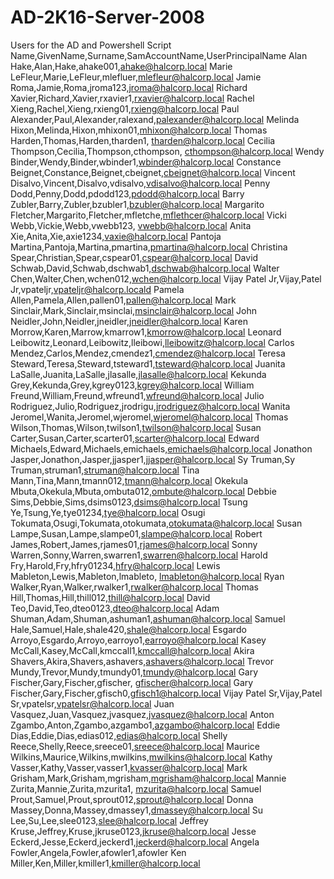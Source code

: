 # AD-2K16-Server-2008
Users for the AD and Powershell Script
Name,GivenName,Surname,SamAccountName,UserPrincipalName
Alan Hake,Alan,Hake,ahake001,ahake@halcorp.local
Marie LeFleur,Marie,LeFleur,mlefluer,mlefleur@halcorp.local
Jamie Roma,Jamie,Roma,jroma123,jroma@halcorp.local
Richard Xavier,Richard,Xavier,rxavier1,rxavier@halcorp.local
Rachel Xieng,Rachel,Xieng,rxieng01,rxieng@halcorp.local
Paul Alexander,Paul,Alexander,ralexand,palexander@halcorp.local
Melinda Hixon,Melinda,Hixon,mhixon01,mhixon@halcorp.local 
Thomas Harden,Thomas,Harden,tharden1, tharden@halcorp.local
Cecilia Thompson,Cecilia,Thompson,cthompson, cthompson@halcorp.local
Wendy Binder,Wendy,Binder,wbinder1,wbinder@halcorp.local
Constance Beignet,Constance,Beignet,cbeignet,cbeignet@halcorp.local
Vincent Disalvo,Vincent,Disalvo,vdisalvo,vdisalvo@halcorp.local
Penny Dodd,Penny,Dodd,pdodd123,pdodd@halcorp.local
Barry Zubler,Barry,Zubler,bzubler1,bzubler@halcorp.local
Margarito Fletcher,Margarito,Fletcher,mfletche,mflethcer@halcorp.local
Vicki Webb,Vickie,Webb,vwebb123, vwebb@halcorp.local
Anita Xie,Anita,Xie,axie1234,vaxie@halcorp.local
Pantoja Martina,Pantoja,Martina,pmartina,pmartina@halcorp.local
Christina Spear,Christian,Spear,cspear01,cspear@halcorp.local
David Schwab,David,Schwab,dschwab1,dschwab@halcorp.local
Walter Chen,Walter,Chen,wchen012,wchen@halcorp.local
Vijay Patel Jr,Vijay,Patel Jr,vpateljr,vpateljr@halcorp.locald
Pamela Allen,Pamela,Allen,pallen01,pallen@halcorp.local
Mark Sinclair,Mark,Sinclair,msinclai,msinclair@halcorp.local
John Neidler,John,Neidler,jneidler,jneidler@halcorp.local
Karen Morrow,Karen,Marrow,kmarrow1,kmorrow@halcorp.local
Leonard Leibowitz,Leonard,Leibowitz,lleibowi,lleibowitz@halcorp.local
Carlos Mendez,Carlos,Mendez,cmendez1,cmendez@halcorp.local
Teresa Steward,Teresa,Steward,tsteward1,tsteward@halcorp.local
Juanita LaSalle,Juanita,LaSalle,jlasalle,jlasalle@halcorp.local
Kekunda Grey,Kekunda,Grey,kgrey0123,kgrey@halcorp.local
William Freund,William,Freund,wfreund1,wfreund@halcorp.local
Julio Rodriguez,Julio,Rodriguez,jrodrigu,jrodriguez@halcorp.local
Wanita Jeromel,Wanita,Jeromel,wjeromel,wjeromel@halcorp.local
Thomas Wilson,Thomas,Wilson,twilson1,twilson@halcorp.local
Susan Carter,Susan,Carter,scarter01,scarter@halcorp.local
Edward Michaels,Edward,Michaels,emichaels,emichaels@halcorp.local
Jonathon Jasper,Jonathon,Jasper,jjasper1,jjasper@halcorp.local
Sy Truman,Sy Truman,struman1,struman@halcorp.local
Tina Mann,Tina,Mann,tmann012,tmann@halcorp.local
Okekula Mbuta,Okekula,Mbuta,ombuta012,ombute@halcorp.local
Debbie Sims,Debbie,Sims,dsims0123,dsims@halcorp.local
Tsung Ye,Tsung,Ye,tye01234,tye@halcorp.local
Osugi Tokumata,Osugi,Tokumata,otokumata,otokumata@halcorp.local
Susan Lampe,Susan,Lampe,slampe01,slampe@halcorp.local
Robert James,Robert,James,rjames01,rjames@halcorp.local
Sonny Warren,Sonny,Warren,swarren1,swarren@halcorp.local
Harold Fry,Harold,Fry,hfry01234,hfry@halcorp.local
Lewis Mableton,Lewis,Mableton,lmableto, lmableton@halcorp.local
Ryan Walker,Ryan,Walker,rwalker1,rwalker@halcorp.local
Thomas Hill,Thomas,Hill,thill012,thill@halcorp.local
David Teo,David,Teo,dteo0123,dteo@halcorp.local
Adam Shuman,Adam,Shuman,ashuman1,ashuman@halcorp.local
Samuel Hale,Samuel,Hale,shale420,shale@halcorp.local
Esgardo Arroyo,Esgardo,Arroyo,earroyo1,earroyo@halcorp.local
Kasey McCall,Kasey,McCall,kmccall1,kmccall@halcorp.local
Akira Shavers,Akira,Shavers,ashavers,ashavers@halcorp.local
Trevor Mundy,Trevor,Mundy,tmundy01,tmundy@halcorp.local
Gary Fischer,Gary,Fischer,gfischer, gfischer@halcorp.local
Gary Fischer,Gary,Fischer,gfisch0,gfisch1@halcorp.local
Vijay Patel Sr,Vijay,Patel Sr,vpatelsr,vpatelsr@halcorp.local
Juan Vasquez,Juan,Vasquez,jvasquez,jvasquez@halcorp.local
Anton Zgambo,Anton,Zgambo,azgambo1,azgambo@halcorp.local
Eddie Dias,Eddie,Dias,edias012,edias@halcorp.local
Shelly Reece,Shelly,Reece,sreece01,sreece@halcorp.local
Maurice Wilkins,Maurice,Wilkins,mwilkins,mwilkins@halcorp.local
Kathy Vasser,Kathy,Vasser,vasser1,kvasser@halcorp.local
Mark Grisham,Mark,Grisham,mgrisham,mgrisham@halcorp.local
Mannie Zurita,Mannie,Zurita,mzurita1, mzurita@halcorp.local
Samuel Prout,Samuel,Prout,sprout012,sprout@halcorp.local
Donna Massey,Donna,Massey,dmassey1,dmassey@halcorp.local
Su Lee,Su,Lee,slee0123,slee@halcorp.local
Jeffrey Kruse,Jeffrey,Kruse,jkruse0123,jkruse@halcorp.local
Jesse Eckerd,Jesse,Eckerd,jeckerd1,jeckerd@halcorp.local
Angela Fowler,Angela,Fowler,afowler1,afowler
Ken Miller,Ken,Miller,kmiller1,kmiller@halcorp.local
